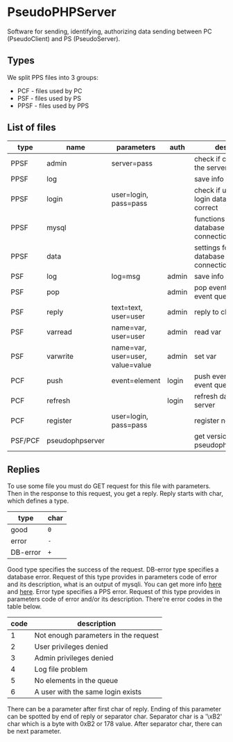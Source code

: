 # PseudoPHPServer
Software for sending, identifying, authorizing data sending between PC (PseudoClient) and PS (PseudoServer).
## Types
We split PPS files into 3 groups:
- PCF - files used by PC
- PSF - files used by PS
- PPSF - files used by PPS

## List of files
|type   |name           |parameters                      |auth |desc                                 |
|-------|---------------|--------------------------------|-----|-------------------------------------|
|PPSF   |admin          |server=pass                     |     |check if caller is the server        |
|PPSF   |log            |                                |     |save info in log                     |
|PPSF   |login          |user=login, pass=pass           |     |check if user's login data is correct|
|PPSF   |mysql          |                                |     |functions for database connection    |
|PPSF   |data           |                                |     |settings for database connection     |
|PSF    |log            |log=msg                         |admin|save info in log                     |
|PSF    |pop            |                                |admin|pop event from event queue           |
|PSF    |reply          |text=text, user=user            |admin|reply to client                      |
|PSF    |varread        |name=var, user=user             |admin|read var                             |
|PSF    |varwrite       |name=var, user=user, value=value|admin|set var                              |
|PCF    |push           |event=element                   |login|push event to event queue            |
|PCF    |refresh        |                                |login|refresh data from server             |
|PCF    |register       |user=login, pass=pass           |     |register new user                    |
|PSF/PCF|pseudophpserver|                                |     |get version of pseudophpserver       |

## Replies
To use some file you must do GET request for this file with parameters. Then in the response to this request, you get a reply.
Reply starts with char, which defines a type.

| type     | char |
|----------|------|
| good     | `0`  |
| error    | `-`  |
| DB-error | `+`  |

Good type specifies the success of the request.
DB-error type specifies a database error. Request of this type provides in parameters code of error and its description, what is an output of mysqli. You can get more info [here](http://php.net/manual/en/mysqli.connect-errno.php) and [here](http://php.net/manual/en/mysqli.errno.php).
Error type specifies a PPS error. Request of this type provides in parameters code of error and/or its description. There're error codes in the table below.

| code | description                          |
|------|--------------------------------------|
| 1    | Not enough parameters in the request |
| 2    | User privileges denied               |
| 3    | Admin privileges denied              |
| 4    | Log file problem                     |
| 5    | No elements in the queue             |
| 6    | A user with the same login exists    |

There can be a parameter after first char of reply. Ending of this parameter can be spotted by end of reply or separator char. Separator char is a '\xB2' char which is a byte with 0xB2 or 178 value. After separator char, there can be next parameter.
